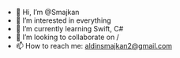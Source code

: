 - 👋 Hi, I’m @Smajkan
- 👀 I’m interested in everything
- 🌱 I’m currently learning Swift, C#
- 💞️ I’m looking to collaborate on /
- 📫 How to reach me: aldinsmajkan2@gmail.com


